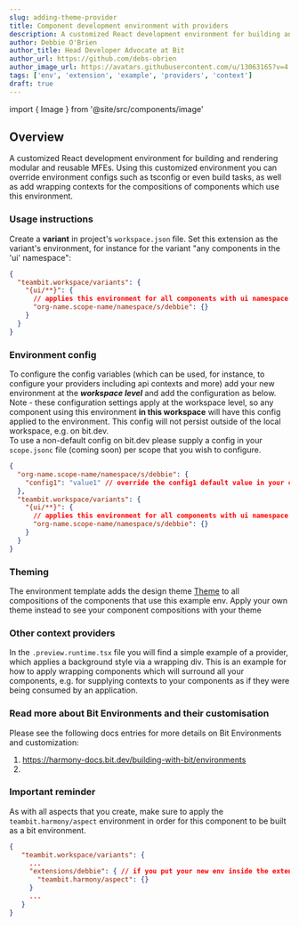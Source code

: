```yaml
---
slug: adding-theme-provider
title: Component development environment with providers
description: A customized React development environment for building and rendering modular and reusable MFEs. Using this customized environment you can override
author: Debbie O'Brien
author_title: Head Developer Advocate at Bit
author_url: https://github.com/debs-obrien
author_image_url: https://avatars.githubusercontent.com/u/13063165?v=4
tags: ['env', 'extension', 'example', 'providers', 'context']
draft: true
---
```


import { Image } from '@site/src/components/image'

## Overview

A customized React development environment for building and rendering modular and reusable MFEs. Using this customized environment you can override
environment configs such as tsconfig or even build tasks, as well as add wrapping contexts for the compositions of components which use this environment.

### Usage instructions

Create a **variant** in project's `workspace.json` file.
Set this extension as the variant's environment, for instance for the variant "any components in the 'ui' namespace":

```json
{
  "teambit.workspace/variants": {
    "{ui/**}": {
      // applies this environment for all components with ui namespace and sub-namespaces
      "org-name.scope-name/namespace/s/debbie": {}
    }
  }
}
```

### Environment config

To configure the config variables (which can be used, for instance, to configure your providers including api contexts and more) add your new environment at the **_workspace level_** and
add the configuration as below.  
Note - these configuration settings apply at the workspace level, so any component using this
environment **in this workspace** will have this config applied to the environment. This config will not persist outside of the local workspace, e.g. on bit.dev.  
To use a non-default config on bit.dev please supply a config in your `scope.jsonc` file (coming soon) per scope that you wish to configure.

```json title="workspace.json"
{
  "org-name.scope-name/namespace/s/debbie": {
    "config1": "value1" // override the config1 default value in your custom env's config
  },
  "teambit.workspace/variants": {
    "{ui/**}": {
      // applies this environment for all components with ui namespace and sub-namespaces, with custom config as set in the preceding lines
      "org-name.scope-name/namespace/s/debbie": {}
    }
  }
}
```

### Theming

The environment template adds the design theme [Theme](https://bit.dev/teambit/use-case-examples/design/theme-context) to all compositions of the components that use this example env.
Apply your own theme instead to see your component compositions with your theme

### Other context providers

In the `.preview.runtime.tsx` file you will find a simple example of a provider, which applies a background style via a wrapping div.
This is an example for how to apply wrapping components which will surround all your components, e.g. for supplying contexts to your components as if
they were being consumed by an application.

### Read more about Bit Environments and their customisation

Please see the following docs entries for more details on Bit Environments and customization:

1. https://harmony-docs.bit.dev/building-with-bit/environments
1.

### Important reminder

As with all aspects that you create, make sure to apply the `teambit.harmony/aspect` environment in order for this component to be built as a bit environment.

```json
{
   "teambit.workspace/variants": {
     ...
     "extensions/debbie": { // if you put your new env inside the extensions folder. Adjust as needed for your directory structure.
       "teambit.harmony/aspect": {}
     }
     ...
   }
}
```

